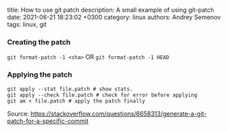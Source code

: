 title: How to use git patch
description: A small example of using git-patch
date: 2021-06-21 18:23:02 +0300
category: linux
authors: Andrey Semenov
tags: linux, git

### Creating the patch

`git format-patch -1 <sha>`
OR
`git format-patch -1 HEAD`

### Applying the patch

```shell
git apply --stat file.patch # show stats.
git apply --check file.patch # check for error before applying
git am < file.patch # apply the patch finally
```

Source: https://stackoverflow.com/questions/6658313/generate-a-git-patch-for-a-specific-commit
